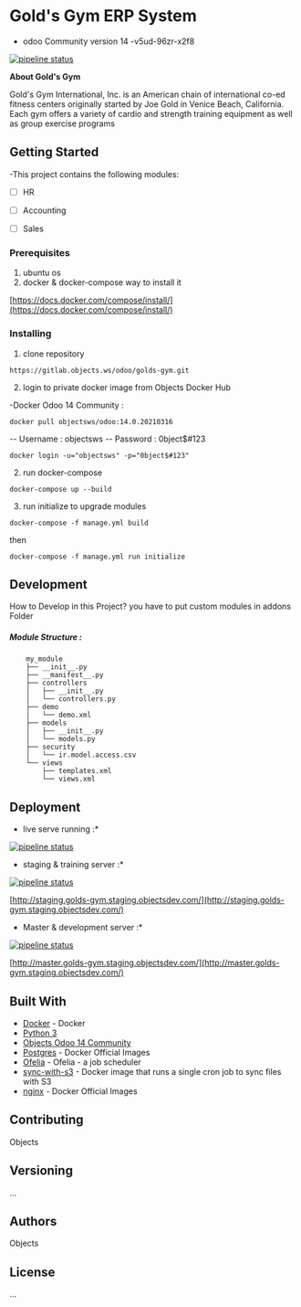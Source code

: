 # Gold's Gym ERP System
 - odoo Community version 14
 -v5ud-96zr-x2f8



[![pipeline status](https://gitlab.objects.ws/odoo/golds-gym/badges/production/pipeline.svg)](https://gitlab.objects.ws/odoo/golds-gym/-/commits/production)


 
 **About Gold's Gym**
 
Gold's Gym International, Inc. is an American chain of international co-ed fitness centers originally started by Joe Gold in Venice Beach, California. Each gym offers a variety of cardio and strength training equipment as well as group exercise programs





## Getting Started
-This project contains the following modules:
 - [ ] HR
 - [ ] Accounting
 - [ ] Sales



### Prerequisites

 1. ubuntu os
 2. docker & docker-compose
way to install it 

[https://docs.docker.com/compose/install/](https://docs.docker.com/compose/install/)

### Installing

 1. clone repository
 
 ```
https://gitlab.objects.ws/odoo/golds-gym.git
```
 2. login to private docker image from Objects Docker Hub 
 
 -Docker Odoo 14 Community : 
 ```
docker pull objectsws/odoo:14.0.20210316
```

-- Username : objectsws
-- Password : 0bject$#123
    
```
docker login -u="objectsws" -p="0bject$#123"
```

 2. run docker-compose
```
docker-compose up --build
```


3. run initialize to upgrade modules 
```
docker-compose -f manage.yml build 
```
then
```
docker-compose -f manage.yml run initialize
```


## Development 
How to Develop in this Project?
 you have to put custom modules in addons Folder
 
##### Module Structure :
        my_module
        ├── __init__.py
        ├── __manifest__.py
        ├── controllers
        │   ├── __init__.py
        │   └── controllers.py
        ├── demo
        │   └── demo.xml
        ├── models
        │   ├── __init__.py
        │   └── models.py
        ├── security
        │   └── ir.model.access.csv
        └── views
            ├── templates.xml
            └── views.xml

## Deployment

 - live serve running :*
 
[![pipeline status](https://gitlab.objects.ws/odoo/golds-gym/badges/production/pipeline.svg)](https://gitlab.objects.ws/odoo/golds-gym/-/commits/production)




 - staging & training server :*
 
[![pipeline status](https://gitlab.objects.ws/odoo/golds-gym/badges/staging/pipeline.svg)](https://gitlab.objects.ws/odoo/golds-gym/-/commits/staging)


[http://staging.golds-gym.staging.objectsdev.com/](http://staging.golds-gym.staging.objectsdev.com/)

 - Master & development server :*

[![pipeline status](https://gitlab.objects.ws/odoo/golds-gym/badges/master/pipeline.svg)](https://gitlab.objects.ws/odoo/golds-gym/-/commits/master)

[http://master.golds-gym.staging.objectsdev.com/](http://master.golds-gym.staging.objectsdev.com/)
## Built With
* [Docker](https://maven.apache.org/) - Docker
* [Python 3]() 
* [Objects Odoo 14 Community](https://hub.docker.com/r/objectsws/odoo)
* [Postgres](https://rometools.github.io/rome/) - Docker Official Images
* [Ofelia]([https://hub.docker.com/r/mohamedhelmy/ofelia](https://hub.docker.com/r/mohamedhelmy/ofelia)) - Ofelia - a job scheduler
* [sync-with-s3]() - Docker image that runs a single cron job to sync files with S3
* [nginx]([https://hub.docker.com/_/nginx](https://hub.docker.com/_/nginx)) - Docker Official Images



## Contributing
Objects
## Versioning

...

## Authors

Objects

## License
...
